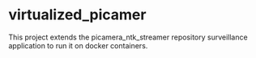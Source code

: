 # virtualized_picamer
This project extends the picamera_ntk_streamer repository surveillance application to run it on docker containers.
